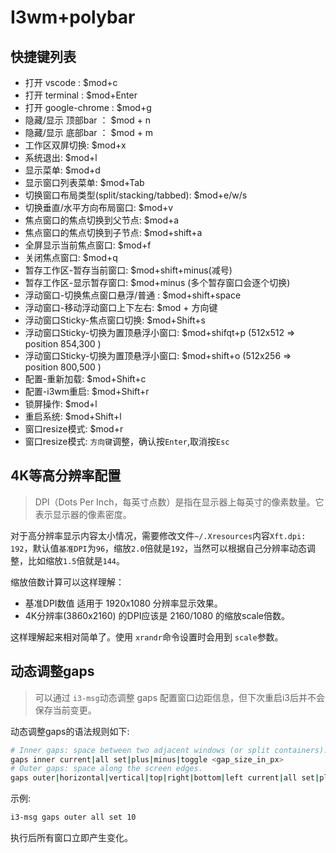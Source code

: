 # I3wm+polybar

## 快捷键列表

- 打开 vscode : $mod+c
- 打开 terminal : $mod+Enter
- 打开 google-chrome :  $mod+g
- 隐藏/显示 顶部bar ： $mod + n
- 隐藏/显示 底部bar ： $mod + m
- 工作区双屏切换: $mod+x
- 系统退出: $mod+l
- 显示菜单: $mod+d
- 显示窗口列表菜单: $mod+Tab
- 切换窗口布局类型(split/stacking/tabbed): $mod+e/w/s
- 切换垂直/水平方向布局窗口: $mod+v
- 焦点窗口的焦点切换到父节点: $mod+a
- 焦点窗口的焦点切换到子节点: $mod+shift+a
- 全屏显示当前焦点窗口: $mod+f
- 关闭焦点窗口: $mod+q
- 暂存工作区-暂存当前窗口: $mod+shift+minus(减号)
- 暂存工作区-显示暂存窗口: $mod+minus (多个暂存窗口会逐个切换)
- 浮动窗口-切换焦点窗口悬浮/普通 : $mod+shift+space
- 浮动窗口-移动浮动窗口上下左右: $mod + 方向键
- 浮动窗口Sticky-焦点窗口切换: $mod+Shift+s
- 浮动窗口Sticky-切换为置顶悬浮小窗口: $mod+shifqt+p (512x512 => position 854,300 )
- 浮动窗口Sticky-切换为置顶悬浮小窗口: $mod+shift+o (512x256 => position 800,500 )
- 配置-重新加载: $mod+Shift+c
- 配置-i3wm重启: $mod+Shift+r
- 锁屏操作: $mod+l
- 重启系统: $mod+Shift+l
- 窗口resize模式: $mod+r
- 窗口resize模式: `方向键`调整，确认按`Enter`,取消按`Esc`

## 4K等高分辨率配置
> DPI（Dots Per Inch，每英寸点数）是指在显示器上每英寸的像素数量。它表示显示器的像素密度。

对于高分辨率显示内容太小情况，需要修改文件`~/.Xresources`内容`Xft.dpi: 192`，默认值`基准DPI`为`96`，缩放`2.0`倍就是`192`，当然可以根据自己分辨率动态调整，比如缩放`1.5`倍就是`144`。

缩放倍数计算可以这样理解：
- 基准DPI数值 适用于 1920x1080 分辨率显示效果。
- 4K分辨率(3860x2160) 的DPI应该是 2160/1080 的缩放scale倍数。

这样理解起来相对简单了。使用 `xrandr`命令设置时会用到 `scale`参数。

## 动态调整gaps
> 可以通过 `i3-msg`动态调整 gaps 配置窗口边距信息，但下次重启i3后并不会保存当前变更。

动态调整gaps的语法规则如下:
```sh
# Inner gaps: space between two adjacent windows (or split containers).
gaps inner current|all set|plus|minus|toggle <gap_size_in_px>
# Outer gaps: space along the screen edges.
gaps outer|horizontal|vertical|top|right|bottom|left current|all set|plus|minus|toggle <gap_size_in_px>
```

示例:
```sh
i3-msg gaps outer all set 10
```
执行后所有窗口立即产生变化。
